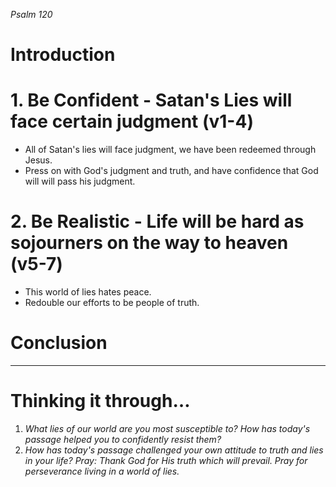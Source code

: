 *Psalm 120*

# Introduction

# 1. Be Confident - Satan's Lies will face certain judgment (v1-4)
- All of Satan's lies will face judgment, we have been redeemed through Jesus.
- Press on with God's judgment and truth, and have confidence that God will will pass his judgment.
# 2. Be Realistic - Life will be hard as sojourners on the way to heaven (v5-7)
- This world of lies hates peace.
- Redouble our efforts to be people of truth.

# Conclusion

----
# Thinking it through…
1. *What lies of our world are you most susceptible to? How has today's passage helped you to confidently resist them?*
2. *How has today's passage challenged your own attitude to truth and lies in your life?*
*Pray: Thank God for His truth which will prevail. Pray for perseverance living in a world of lies.*